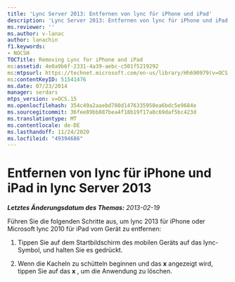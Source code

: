 ```yaml
---
title: 'Lync Server 2013: Entfernen von lync für iPhone und iPad'
description: 'Lync Server 2013: Entfernen von lync für iPhone und iPad.'
ms.reviewer: ''
ms.author: v-lanac
author: lanachin
f1.keywords:
- NOCSH
TOCTitle: Removing Lync for iPhone and iPad
ms:assetid: 4e0a9b6f-2331-4a39-aebc-c501f5219292
ms:mtpsurl: https://technet.microsoft.com/en-us/library/Hh690979(v=OCS.15)
ms:contentKeyID: 51541476
ms.date: 07/23/2014
manager: serdars
mtps_version: v=OCS.15
ms.openlocfilehash: 354c49a2aaebd780d1476335950ea6bdc5e9684e
ms.sourcegitcommit: 36fee89bb887bea4f18b19f17a8c69daf5bc423d
ms.translationtype: MT
ms.contentlocale: de-DE
ms.lasthandoff: 11/24/2020
ms.locfileid: "49394686"
---
```

# <a name="removing-lync-for-iphone-and-ipad-in-lync-server-2013"></a>Entfernen von lync für iPhone und iPad in lync Server 2013

<div data-xmlns="http://www.w3.org/1999/xhtml">

<div class="topic" data-xmlns="http://www.w3.org/1999/xhtml" data-msxsl="urn:schemas-microsoft-com:xslt" data-cs="https://msdn.microsoft.com/">

<div data-asp="https://msdn2.microsoft.com/asp">



</div>

<div id="mainSection">

<div id="mainBody">

<span> </span>

_**Letztes Änderungsdatum des Themas:** 2013-02-19_

Führen Sie die folgenden Schritte aus, um lync 2013 für iPhone oder Microsoft lync 2010 für iPad vom Gerät zu entfernen:

1.  Tippen Sie auf dem Startbildschirm des mobilen Geräts auf das lync-Symbol, und halten Sie es gedrückt.

2.  Wenn die Kacheln zu schütteln beginnen und das **x** angezeigt wird, tippen Sie auf das **x** , um die Anwendung zu löschen.

</div>

<span> </span>

</div>

</div>

</div>

